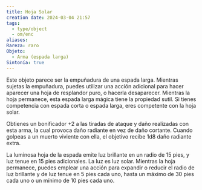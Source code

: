 ```yaml
---
title: Hoja Solar
creation date: 2024-03-04 21:57
tags:
  - type/object
  - om/enc
aliases: 
Rareza: raro
Objeto:
  - Arma (espada larga)
Sintonía: true
---
```

Este objeto parece ser la empuñadura de una espada larga. Mientras sujetas la empuñadura, puedes utilizar una acción adicional para hacer aparecer una hoja de resplandor puro, o hacerla desaparecer. Mientras la hoja permanece, esta espada larga mágica tiene la propiedad sutil. Si tienes competencia con espada corta o espada larga, eres competente con la hoja solar.

Obtienes un bonificador +2 a las tiradas de ataque y daño realizadas con esta arma, la cual provoca daño radiante en vez de daño cortante. Cuando golpeas a un muerto viviente con
ella, el objetivo recibe 1d8 daño radiante extra.

La luminosa hoja de la espada emite luz brillante en un radio de 15 pies, y luz tenue en 15 pies adicionales. La luz es luz solar. Mientras la hoja permanece, puedes emplear una acción para expandir o reducir el radio de luz brillante y de luz tenue en 5 pies cada uno, hasta un máximo de 30 pies cada uno o un mínimo de 10 pies cada uno.